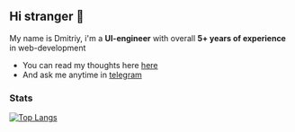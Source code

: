 ## Hi stranger 👋

My name is Dmitriy, i'm a **UI-engineer** with overall **5+ years of experience** in web-development

- You can read my thoughts here [here](https://teletype.in/@boost)
- And ask me anytime in [telegram](https://t.me/toastyboost)

### Stats

[![Top Langs](https://github-readme-stats.vercel.app/api/top-langs/?username=toastyboost&layout=compact)](https://github.com/anuraghazra/github-readme-stats)
